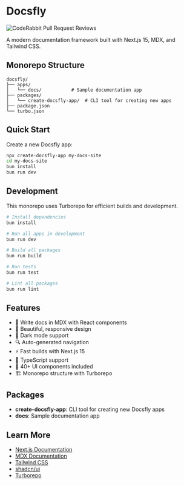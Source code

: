 # Docsfly

![CodeRabbit Pull Request Reviews](https://img.shields.io/coderabbit/prs/github/docsflyapp/docsfly?utm_source=oss&utm_medium=github&utm_campaign=docsflyapp%2Fdocsfly&labelColor=171717&color=FF570A&link=https%3A%2F%2Fcoderabbit.ai&label=CodeRabbit+Reviews)

A modern documentation framework built with Next.js 15, MDX, and Tailwind CSS.

## Monorepo Structure

```
docsfly/
├── apps/
│   └── docs/           # Sample documentation app
├── packages/
│   └── create-docsfly-app/  # CLI tool for creating new apps
├── package.json
└── turbo.json
```

## Quick Start

Create a new Docsfly app:

```bash
npx create-docsfly-app my-docs-site
cd my-docs-site
bun install
bun run dev
```

## Development

This monorepo uses Turborepo for efficient builds and development.

```bash
# Install dependencies
bun install

# Run all apps in development
bun run dev

# Build all packages
bun run build

# Run tests
bun run test

# Lint all packages
bun run lint
```

## Features

- 📝 Write docs in MDX with React components
- 🎨 Beautiful, responsive design
- 🌙 Dark mode support
- 🔍 Auto-generated navigation
- ⚡ Fast builds with Next.js 15
- 🎯 TypeScript support
- 🎪 40+ UI components included
- 🏗️ Monorepo structure with Turborepo

## Packages

- **create-docsfly-app**: CLI tool for creating new Docsfly apps
- **docs**: Sample documentation app

## Learn More

- [Next.js Documentation](https://nextjs.org/docs)
- [MDX Documentation](https://mdxjs.com/)
- [Tailwind CSS](https://tailwindcss.com/)
- [shadcn/ui](https://ui.shadcn.com/)
- [Turborepo](https://turbo.build/)